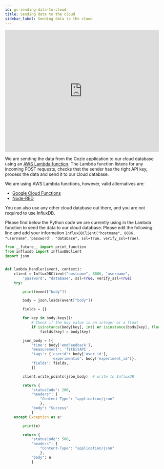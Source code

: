 ```yaml
---
id: gs-sending-data-to-cloud
title: Sending data to the cloud
sidebar_label: Sending data to the cloud
---
```


<iframe width="100%" height="400" src="https://www.youtube.com/embed/PkTSNwP12TI" frameborder="0" allow="accelerometer; autoplay; clipboard-write; encrypted-media; gyroscope; picture-in-picture" allowfullscreen></iframe>

We are sending the data from the Cozie application to our cloud database using an [AWS Lambda function](https://aws.amazon.com/lambda/).
The Lambda function listens for any incoming POST requests, checks that the sender has the right API key, 
process the data and send it to our cloud database.

We are using AWS Lambda functions, however, valid alternatives are: 
* [Google Cloud Functions](https://cloud.google.com/functions)
* [Node-RED](https://nodered.org)

You can also use any other cloud database out there, and you are not required to use InfluxDB.

Please find below the Python code we are currently using in the Lambda function to send the data to our cloud database. Please edit the following line and add your information `InfluxDBClient("hostname", 8086, "username",'password', "database", ssl=True, verify_ssl=True)`.

```python
from __future__ import print_function
from influxdb import InfluxDBClient
import json


def lambda_handler(event, context):
    client = InfluxDBClient("hostname", 8086, "username",
        'password', "database", ssl=True, verify_ssl=True)
    try:

        print(event["body"])

        body = json.loads(event["body"])

        fields = {}

        for key in body.keys():
            # Check if the key value is an integer or a float
            if isinstance(body[key], int) or isinstance(body[key], float):
                fields[key] = body[key]

        json_body = [{
            'time': body['endFeedback'],
            'measurement': 'fitbitAPI',
            'tags': {'userid': body['user_id'],
                     'experimentid': body['experiment_id']},
            'fields': fields,
            }]

        client.write_points(json_body)  # write to InfluxDB

        return {
            "statusCode": 200,
            "headers": {
                "Content-Type": "application/json"
                },
            "body": "Success"
            }
    except Exception as e:

        print(e)

        return {
            "statusCode": 500,
            "headers": {
                "Content-Type": "application/json"
                },
            "body": e
            }
```


